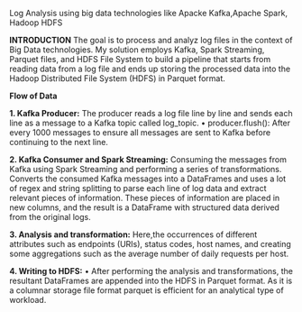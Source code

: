 Log Analysis using big data technologies like Apacke Kafka,Apache Spark, Hadoop HDFS

**INTRODUCTION**
The goal is to process and analyz log files in the context of Big Data technologies. My solution
employs Kafka, Spark Streaming, Parquet files, and HDFS File System to build a pipeline that starts
from reading data from a log file and ends up storing the processed data into the Hadoop Distributed
File System (HDFS) in Parquet format.

**Flow of Data**

**1. Kafka Producer:**
The producer reads a log file line by line and sends each line as a message to a Kafka topic called log_topic.
• producer.flush(): After every 1000 messages to ensure all messages are sent to Kafka before
continuing to the next line.

**2. Kafka Consumer and Spark Streaming:**
Consuming the messages from Kafka using Spark Streaming and performing a series of
transformations. Converts the consumed Kafka messages
into a DataFrames and uses a lot of regex and string splitting to parse each line of log data
and extract relevant pieces of information. These pieces of information are placed in new
columns, and the result is a DataFrame with structured data derived from the original logs.

**3. Analysis and transformation:**
Here,the occurrences of different attributes such as endpoints (URIs), status codes, host
names, and creating some aggregations such as the average number of daily requests per host.

**4. Writing to HDFS:**
• After performing the analysis and transformations,  the resultant DataFrames are appended into
the HDFS in Parquet format. As it is a columnar storage file format parquet is efficient for an analytical type of workload.
